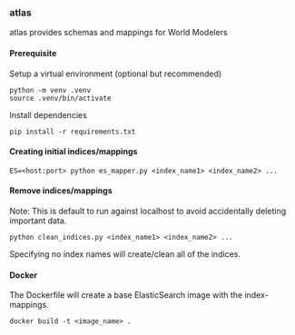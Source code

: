 ### atlas
atlas provides schemas and mappings for World Modelers

#### Prerequisite

Setup a virtual environment (optional but recommended)
```
python -m venv .venv
source .venv/bin/activate
```
Install dependencies
```
pip install -r requirements.txt
```

#### Creating initial indices/mappings
```
ES=<host:port> python es_mapper.py <index_name1> <index_name2> ...
```


#### Remove indices/mappings
Note: This is default to run against localhost to avoid accidentally deleting important data.
```
python clean_indices.py <index_name1> <index_name2> ...
```

Specifying no index names will create/clean all of the indices.



#### Docker
The Dockerfile will create a base ElasticSearch image with the index-mappings.
```
docker build -t <image_name> .
```
